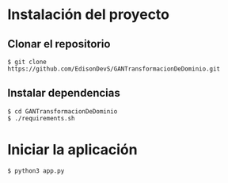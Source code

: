 # Instalación del proyecto

## Clonar el repositorio
```
$ git clone https://github.com/EdisonDevS/GANTransformacionDeDominio.git
```

## Instalar dependencias
```
$ cd GANTransformacionDeDominio
$ ./requirements.sh
```

# Iniciar la aplicación
```
$ python3 app.py
```
